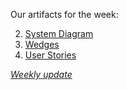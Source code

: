 Our artifacts for the week:

2. [System Diagram](https://github.com/Cash-Economy/BMGF/blob/master/Artifacts/elements/system-diagrams/Version%201.jpg)
3. [Wedges](https://github.com/Cash-Economy/BMGF/blob/master/Artifacts/elements/Wedges.md)
1. [User Stories](https://github.com/Cash-Economy/BMGF/blob/master/Artifacts/elements/User%20Stories.md)


[*Weekly update*](https://github.com/Cash-Economy/BMGF/blob/master/Artifacts/Status-Report/Status%20Report%201)
